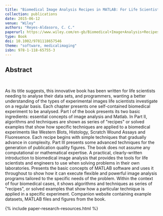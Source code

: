```yaml
---
title: "Biomedical Image Analysis Recipes in MATLAB: For Life Scientists and Engineers"
collection: publications
date: 2015-06-12
venue: "Wiley"
authors: "Reyes-Aldasoro, C. C."
paperurl: https://www.wiley.com/en-gb/Biomedical+Image+Analysis+Recipes+in+MATLAB:+For+Life+Scientists+and+Engineers-p-9781118657553
type: Book
doi: 10.1002/9781118657546
theme: "software, medicalimaging"
isbn: 978-1-118-65755-3
---
```

<h2> Abstract </h2>  <br>

As its title suggests, this innovative book has been written for life scientists needing to analyse their data sets, and programmers, wanting a better understanding of the types of experimental images life scientists investigate on a regular basis. Each chapter presents one self-contained biomedical experiment to be analysed. Part I of the book presents its two basic ingredients: essential concepts of image analysis and Matlab. In Part II, algorithms and techniques are shown as series of "recipes" or solved examples that show how specific techniques are applied to a biomedical experiments like Western Blots, Histology, Scratch Wound Assays and Fluoresence. Each recipe begins with simple techniques that gradually advance in complexity. Part III presents some advanced techniques for the generation of publication quality figures. The book does not assume any computational or mathematical expertise.  A practical, clearly-written introduction to biomedical image analysis that provides the tools for life scientists and engineers to use when solving problems in their own laboratories. Presents the basic concepts of MATLAB software and uses it throughout to show how it can execute flexible and powerful image analysis programs tailored to the specific needs of the problem. Within the context of four biomedical cases, it shows algorithms and techniques as series of "recipes", or solved examples that show how a particular technique is applied in a specific experiment. Companion website containing example datasets, MATLAB files and figures from the book.

{% include paper-research-resources.html %}
